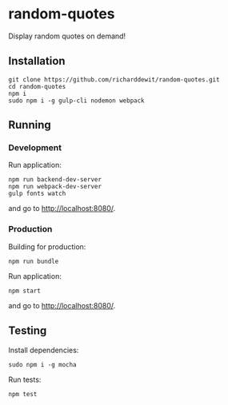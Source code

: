 # random-quotes
Display random quotes on demand!

## Installation

``` plain
git clone https://github.com/richarddewit/random-quotes.git
cd random-quotes
npm i
sudo npm i -g gulp-cli nodemon webpack
```

## Running

### Development

Run application:

``` plain
npm run backend-dev-server
npm run webpack-dev-server
gulp fonts watch
```

and go to [http://localhost:8080/](http://localhost:8080/).

### Production

Building for production:

``` plain
npm run bundle
```

Run application:

``` plain
npm start
```

and go to [http://localhost:8080/](http://localhost:8080/).

## Testing

Install dependencies:

``` plain
sudo npm i -g mocha
```

Run tests:

``` plain
npm test
```

